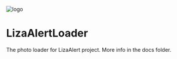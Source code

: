 ![logo](img/LizaAlert_logo2020.svg=119х69)
# LizaAlertLoader
The photo loader for LizaAlert project. More info in the docs folder.
